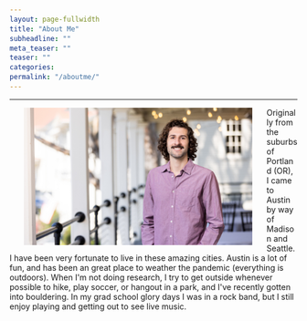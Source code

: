 ```yaml
---
layout: page-fullwidth
title: "About Me"
subheadline: ""
meta_teaser: ""
teaser: ""
categories:
permalink: "/aboutme/"
---
```

<!--more-->
<hr>
<img src="/local_files/Ben_at_Calvallo.jpeg" width="400" ALIGN="left" HSPACE="25" /> Originally from the suburbs of Portland (OR), I came to Austin by way of Madison and Seattle.  I have been very fortunate to live in these amazing cities. Austin is a lot of fun, and has been an great place to weather the pandemic (everything is outdoors). When I'm not doing research, I try to get outside whenever possible to hike, play soccer, or hangout in a park, and I've recently gotten into bouldering.  In my grad school glory days I was in a rock band, but I still enjoy playing and getting out to see live music.  